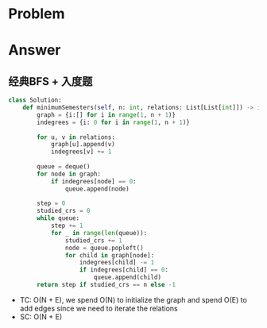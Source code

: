 # Problem
# Answer
## 经典BFS + 入度题
```python
class Solution:
    def minimumSemesters(self, n: int, relations: List[List[int]]) -> int:
        graph = {i:[] for i in range(1, n + 1)}
        indegrees = {i: 0 for i in range(1, n + 1)}
        
        for u, v in relations:
            graph[u].append(v)
            indegrees[v] += 1
        
        queue = deque()
        for node in graph:
            if indegrees[node] == 0:
                queue.append(node)
        
        step = 0
        studied_crs = 0
        while queue:
            step += 1
            for _ in range(len(queue)):
                studied_crs += 1
                node = queue.popleft()
                for child in graph[node]:
                    indegrees[child] -= 1
                    if indegrees[child] == 0:
                        queue.append(child)
        return step if studied_crs == n else -1
```
- TC: O(N + E), we spend O(N) to initialize the graph and spend O(E) to add edges since we need to iterate the relations
- SC: O(N + E)